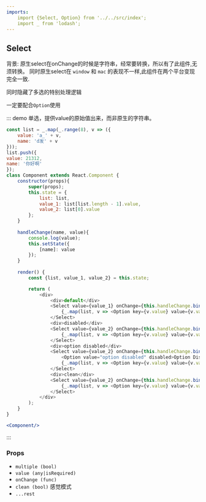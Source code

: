 ```yaml
---
imports:
    import {Select, Option} from '../../src/index';
    import _ from 'lodash';
---
```

## Select

背景: 原生select在onChange的时候是字符串，经常要转换，所以有了此组件,无须转换。
同时原生select在 `window` 和 `mac` 的表现不一样,此组件在两个平台变现完全一致.


同时隐藏了多选的特别处理逻辑

一定要配合`Option`使用

::: demo 单选，提供value的原始值出来，而非原生的字符串。 
```js
const list = _.map(_.range(8), v => ({
    value: 'a_' + v,
    name: 'd发' + v
}));
list.push({
value: 21312,
name: '你好啊'
});
class Component extends React.Component {
    constructor(props){
        super(props);
        this.state = {
            list: list,
            value_1: list[list.length - 1].value, 
            value_2: list[0].value
        };
    }
    
    handleChange(name, value){
        console.log(value);
        this.setState({
            [name]: value
        });
    }
    
    render() {
        const {list, value_1, value_2} = this.state;

        return (
            <div>
                <div>default</div>
                <Select value={value_1} onChange={this.handleChange.bind(this, 'value_1')}>
                    {_.map(list, v => <Option key={v.value} value={v.value}>{v.name}</Option>)}
                </Select>
                <div>disabled</div>
                <Select value={value_2} onChange={this.handleChange.bind(this, 'value_2')} disabled>
                    {_.map(list, v => <Option key={v.value} value={v.value}>{v.name}</Option>)}
                </Select>
                <div>option disabled</div>
                <Select value={value_2} onChange={this.handleChange.bind(this, 'value_2')}>
                    <Option value="option disabled" disabled>Option Disabled</Option>
                    {_.map(list, v => <Option key={v.value} value={v.value}>{v.name}</Option>)}
                </Select>
                <div>clean</div>
                <Select value={value_2} onChange={this.handleChange.bind(this, 'value_2')} clean>
                    {_.map(list, v => <Option key={v.value} value={v.value}>{v.name}</Option>)}
                </Select>
            </div>
        );
    }
}
```
```jsx
<Component/>
```
:::

### Props
- `multiple (bool)`
- `value (any|isRequired)`
- `onChange (func)`
- `clean (bool)` 感觉模式
- `...rest`
